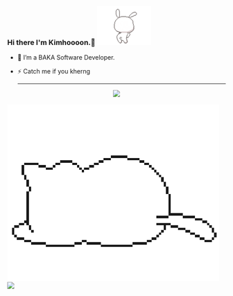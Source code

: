 ### Hi there I'm Kimhoooon.👋 <img height=90 src="https://github.com/kimkimhun3/Dark-Portfolio/blob/master/kim.gif"/>
- 🤔 I’m a BAKA Software Developer.
- ⚡ Catch me if you kherng

  ---
<!--
**kimkimhun3/kimkimhun3** is a ✨ _special_ ✨ repository because its `README.md` (this file) appears on your GitHub profile.

Here are some ideas to get you started:

- 🔭 I’m currently working on ...
- 🌱 I’m currently learning ...
- 👯 I’m looking to collaborate on ...
- 🤔 I’m looking for help with ...
- 💬 Ask me about ...
- 📫 How to reach me: ...
- 😄 Pronouns: ...
- ⚡ Fun fact: ...
-->
<p align="center">
  <img height=200 src="https://github-readme-stats.vercel.app/api/top-langs/?username=kimkimhun3&layout=compact&theme=dark" />
  <p> 
  <img src="https://raw.githubusercontent.com/kimkimhun3/Dark-Portfolio/master/%F0%9F%8C%99.gif" />
  <img src="https://github-readme-stats.vercel.app/api?username=kimkimhun3&show_icons=true&theme=transparent" align="top" />
</p>
</p>

